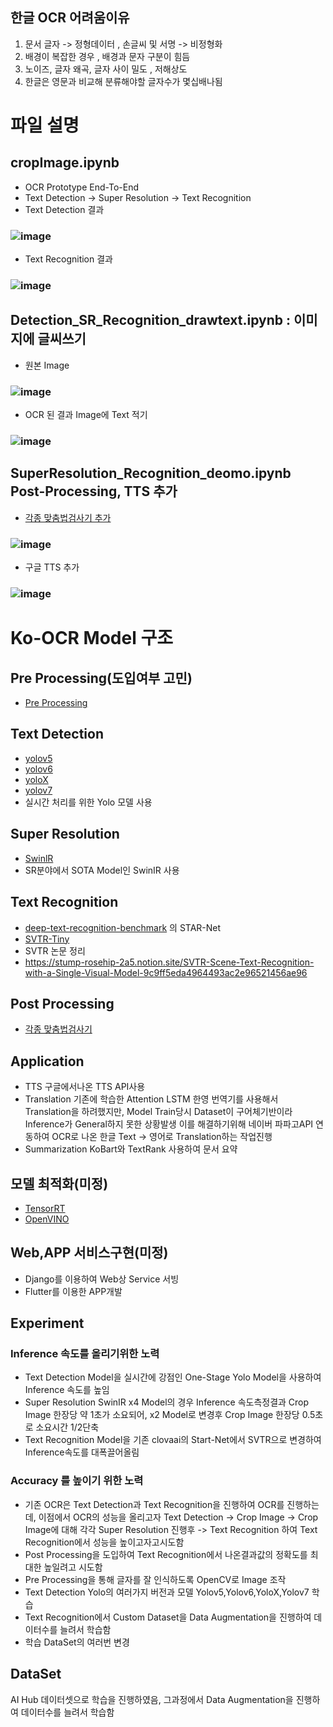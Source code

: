 ## 한글 OCR 어려움이유
1. 문서 글자 -> 정형데이터 , 손글씨 및 서명 -> 비정형화
2. 배경이 복잡한 경우 , 배경과 문자 구분이 힘듬
3. 노이즈, 글자 왜곡, 글자 사이 밀도 , 저해상도 
4. 한글은 영문과 비교해 분류해야할 글자수가 몇십배나됨

# 파일 설명
## cropImage.ipynb 
- OCR Prototype End-To-End
- Text Detection -> Super Resolution -> Text Recognition
- Text Detection 결과 
### ![image](https://user-images.githubusercontent.com/54635552/177793143-e32f5b45-6706-40f6-82bc-b71492398c1a.png)
- Text Recognition 결과 
### ![image](https://user-images.githubusercontent.com/54635552/177793476-46d9b2d6-8a11-456e-8d71-edfe79b692e2.png)


## Detection_SR_Recognition_drawtext.ipynb : 이미지에 글씨쓰기
- 원본 Image
### ![image](https://user-images.githubusercontent.com/54635552/177794178-4d481211-aef5-4f8a-a341-00dbe05e7391.png)
- OCR 된 결과 Image에 Text 적기
### ![image](https://user-images.githubusercontent.com/54635552/177794282-a0dc297c-68f7-40d9-b892-997b136b532d.png)


## SuperResolution_Recognition_deomo.ipynb Post-Processing, TTS 추가
- <a href="https://www.notion.so/Post-Processing-f8d9e4022d844ab99c88ea2103eb45b6">각종 맞춤법검사기 추가</a>
### ![image](https://user-images.githubusercontent.com/54635552/177795444-a669f0b1-b309-41ca-a5da-d1bce81284e1.png)

- 구글 TTS 추가
### ![image](https://user-images.githubusercontent.com/54635552/177795345-4ae24ac1-8454-46b4-981d-c3eb5dfca092.png)


# Ko-OCR Model 구조

## Pre Processing(도입여부 고민)
- <a href="https://stump-rosehip-2a5.notion.site/Pre-Processing-5f15da1c3b554b8bb9108671d457e19f">Pre Processing</a>

## Text Detection
- <a href="https://github.com/ultralytics/yolov5">yolov5</a>
- <a href="https://github.com/meituan/YOLOv6">yolov6</a>
- <a href="https://github.com/Megvii-BaseDetection/YOLOX">yoloX</a>
- <a href="https://github.com/jinfagang/yolov7">yolov7</a>
- 실시간 처리를 위한 Yolo 모델 사용

## Super Resolution
- <a href="https://github.com/jingyunliang/swinir">SwinlR</a>
- SR분야에서 SOTA Model인 SwinIR 사용

## Text Recognition
- <a href="https://github.com/clovaai/deep-text-recognition-benchmark">deep-text-recognition-benchmark</a> 의 STAR-Net
- <a href="https://github.com/PaddlePaddle/PaddleOCR?utm_source=catalyzex.com">SVTR-Tiny</a>
- SVTR 논문 정리 
- https://stump-rosehip-2a5.notion.site/SVTR-Scene-Text-Recognition-with-a-Single-Visual-Model-9c9ff5eda4964493ac2e96521456ae96

## Post Processing
- <a href="https://www.notion.so/Post-Processing-f8d9e4022d844ab99c88ea2103eb45b6">각종 맞춤법검사기</a>

## Application
- TTS 
구글에서나온 TTS API사용
- Translation
기존에 학습한 Attention LSTM 한영 번역기를 사용해서 Translation을 하려했지만, Model Train당시 Dataset이 구어체기반이라 Inference가 General하지 못한 상황발생
이를 해결하기위해 네이버 파파고API 연동하여 OCR로 나온 한글 Text -> 영어로 Translation하는 작업진행
- Summarization
KoBart와 TextRank 사용하여 문서 요약

## 모델 최적화(미정)
- <a href="https://stump-rosehip-2a5.notion.site/TensorRT-144ae215503b4392918220334052b719">TensorRT</a>
- <a href="https://stump-rosehip-2a5.notion.site/OpenVINO-0301abbce9144c74bd2b8b99861227d4">OpenVINO</a>

## Web,APP 서비스구현(미정)
- Django를 이용하여 Web상 Service 서빙
- Flutter를 이용한 APP개발

## Experiment
### Inference 속도를 올리기위한 노력
- Text Detection Model을 실시간에 강점인 One-Stage Yolo Model을 사용하여 Inference 속도를 높임
- Super Resolution SwinIR x4 Model의 경우 Inference 속도측정결과 Crop Image 한장당 약 1초가 소요되어, x2 Model로 변경후 Crop Image 한장당 0.5초로 소요시간 1/2단축
- Text Recognition Model을 기존 clovaai의 Start-Net에서 SVTR으로 변경하여 Inference속도를 대폭끌어올림

### Accuracy 를 높이기 위한 노력
- 기존 OCR은 Text Detection과 Text Recognition을 진행하여 OCR를 진행하는데, 이점에서 OCR의 성능을 올리고자
Text Detection -> Crop Image -> Crop Image에 대해 각각 Super Resolution 진행후 -> Text Recognition 하여 Text Recognition에서 성능을 높이고자고시도함
- Post Processing을 도입하여 Text Recognition에서 나온결과값의 정확도를 최대한 높일려고 시도함
- Pre Processing을 통해 글자를 잘 인식하도록 OpenCV로 Image 조작
- Text Detection Yolo의 여러가지 버전과 모델 Yolov5,Yolov6,YoloX,Yolov7 학습
- Text Recognition에서 Custom Dataset을 Data Augmentation을 진행하여 데이터수를 늘려서 학습함
- 학습 DataSet의 여러번 변경

## DataSet
AI Hub 데이터셋으로 학습을 진행하였음, 그과정에서 Data Augmentation을 진행하여 데이터수를 늘려서 학습함
